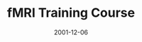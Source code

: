 ---
title: "fMRI Training Course"
project_id: 
date: 2001-12-06
conference_id: ""
presenters:
   - peter_bandettini
summary: "<p>fMRI Training Course, University of Texas, Dallas</p>"
file: /assets/presentations/T111.ppt
filename: T111.ppt
layout: presentation
---